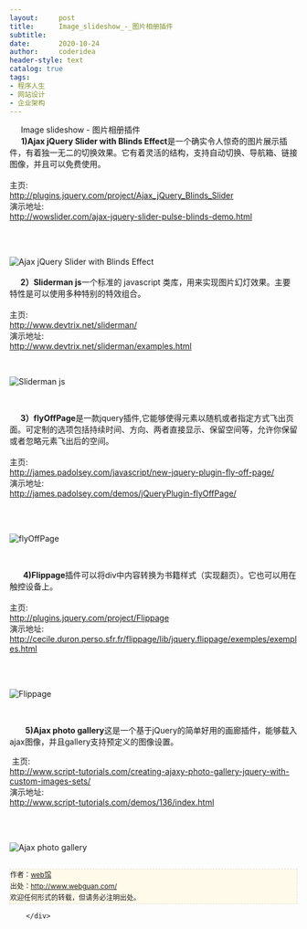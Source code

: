 ```yaml
---
layout:     post
title:      Image_slideshow_-_图片相册插件
subtitle:   
date:       2020-10-24
author:     coderidea
header-style: text
catalog: true
tags:
- 程序人生
- 网站设计
- 企业架构
--- 
```

<div class="postBody">
			<div id="cnblogs_post_body" class="blogpost-body"><div class="Name">
<div class="Name">     Image slideshow - 图片相册插件</div>
<div class="Name"><strong>      1)Ajax jQuery Slider with Blinds Effect</strong>是一个确实令人惊奇的图片展示插件，有着独一无二的切换效果。它有着灵活的结构，支持自动切换、导航箱、链接图像，并且可以免费使用。 </div>
<div class="Name">
<div class="tool gray"> </div>
</div>
<div>
<div class="P">
<div class="K">主页:</div>
</div>
<div class="P">
<div class="V"><a href="http://plugins.jquery.com/project/Ajax_jQuery_Blinds_Slider">http://plugins.jquery.com/project/Ajax_jQuery_Blinds_Slider</a></div>
</div>
<div class="P">
<div class="K">演示地址:</div>
<div class="V"><a href="http://wowslider.com/ajax-jquery-slider-pulse-blinds-demo.html">http://wowslider.com/ajax-jquery-slider-pulse-blinds-demo.html</a></div>
</div>
<div class="P">
<div class="K"> </div>
</div>
</div>
<p> </p>
<div class="Img"><img src="http://www.open-lib.com/attachment/2011-09/16-11-35-40c.jpg" alt="Ajax jQuery Slider with Blinds Effect" /></div>
</div>
<div class="Name"> </div>
<div class="Name">    <strong> 2）Sliderman js</strong>一个标准的 javascript 类库，用来实现图片幻灯效果。主要特性是可以使用多种特别的特效组合。</div>
<div class="Name">
<div class="tool gray"> </div>
</div>
<div>
<div class="P">
<div class="K">主页:</div>
<div class="V"><a href="http://www.devtrix.net/sliderman/">http://www.devtrix.net/sliderman/</a></div>
</div>
<div class="P">
<div class="K">演示地址:</div>
<div class="V"><a href="http://www.devtrix.net/sliderman/examples.html">http://www.devtrix.net/sliderman/examples.html</a></div>
</div>
</div>
<p> </p>
<div class="Img"><img src="http://www.open-lib.com/attachment/2011-10/19-22-26-11.jpg" alt="Sliderman js" /></div>
<div class="Content">
<p> </p>
<div class="Name">    <strong> 3）flyOffPage</strong>是一款jquery插件,它能够使得元素以随机或者指定方式飞出页面。可定制的选项包括持续时间、方向、两者直接显示、保留空间等，允许你保留或者忽略元素飞出后的空间。
<div class="tool gray"> </div>
</div>
<div>
<div class="P">
<div class="K">主页:</div>
</div>
<div class="P">
<div class="V"><a href="http://james.padolsey.com/javascript/new-jquery-plugin-fly-off-page/">http://james.padolsey.com/javascript/new-jquery-plugin-fly-off-page/</a></div>
</div>
<div class="P">
<div class="K">演示地址:</div>
<div class="V"><a href="http://james.padolsey.com/demos/jQueryPlugin-flyOffPage/">http://james.padolsey.com/demos/jQueryPlugin-flyOffPage/</a></div>
</div>
<div class="P">
<div class="K"> </div>
</div>
</div>
<p> </p>
<div class="Img"><img src="http://www.open-lib.com/attachment/2011-10/19-22-20-53k.jpg" alt="flyOffPage" /></div>
<div class="Content">
<p> </p>
<div class="Name">      <strong>4)Flippage</strong>插件可以将div中内容转换为书籍样式（实现翻页）。它也可以用在触控设备上。
<div class="tool gray"> </div>
</div>
<div>
<div class="P">
<div class="K">主页:</div>
</div>
<div class="P">
<div class="V"><a href="http://plugins.jquery.com/project/Flippage">http://plugins.jquery.com/project/Flippage</a></div>
</div>
<div class="P">
<div class="K">演示地址:</div>
<div class="V"><a href="http://cecile.duron.perso.sfr.fr/flippage/lib/jquery.flippage/exemples/exemples.html">http://cecile.duron.perso.sfr.fr/flippage/lib/jquery.flippage/exemples/exemples.html</a></div>
</div>
<div class="P">
<div class="K"> </div>
</div>
</div>
<p> </p>
<div class="Img"><img src="http://www.open-lib.com/attachment/2011-10/19-22-0-42e.jpg" alt="Flippage" /></div>
<div class="Content">
<p> </p>
<p>       <strong>5)Ajax photo gallery</strong>这是一个基于jQuery的简单好用的画廊插件，能够载入ajax图像，并且gallery支持预定义的图像设置。 </p>
<div class="Name">
<div class="tool gray"> 主页:</div>
</div>
<div>
<div class="P">
<div class="V"><a href="http://www.script-tutorials.com/creating-ajaxy-photo-gallery-jquery-with-custom-images-sets/">http://www.script-tutorials.com/creating-ajaxy-photo-gallery-jquery-with-custom-images-sets/</a></div>
</div>
<div class="P">
<div class="K">演示地址:</div>
<div class="V"><a href="http://www.script-tutorials.com/demos/136/index.html">http://www.script-tutorials.com/demos/136/index.html</a></div>
</div>
<div class="P">
<div class="K"> </div>
</div>
</div>
<p> </p>
<div class="Img"><img src="http://www.open-lib.com/attachment/2011-09/16-11-40-6e.jpg" alt="Ajax photo gallery" /></div>
<div id="ckepop"> </div>
<div>
<p id="PSignature" style="line-height:20px;background:#FFFAEA no-repeat 2% 50%;font-size:12px;border:#e0e0e0 1px dashed;">作者：<a href="http://www.webguan.com/">web馆</a> <br /> 出处：<a href="http://www.webguan.com/">http://www.webguan.com/</a> <br />欢迎任何形式的转载，但请务必注明出处。</p>





</div>


</div>


</div>


</div></div><div id="MySignature"></div>
<div class="clear"></div>
<div id="blog_post_info_block">
<div id="BlogPostCategory"></div>
<div id="EntryTag"></div>
<div id="blog_post_info">
</div>
<div class="clear"></div>
<div id="post_next_prev"></div>
</div>


		</div>